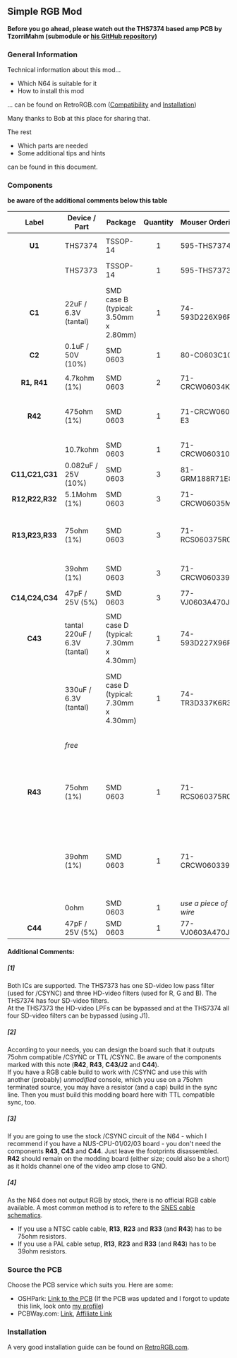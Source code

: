 Simple RGB Mod
---


**Before you go ahead, please watch out the THS7374 based amp PCB by TzorriMahm (submodule or  [his GitHub repository](https://github.com/TzorriMahm/N64_RGB_Amp))**


### General Information

Technical information about this mod...

- Which N64 is suitable for it
- How to install this mod

... can be found on RetroRGB.com ([Compatibility](http://www.retrorgb.com/n64rgbcompatible.html) and [Installation](http://www.retrorgb.com/n64rgbmod.html))

Many thanks to Bob at this place for sharing that.

The rest

- Which parts are needed
- Some additional tips and hints

can be found in this document.

### Components

**be aware of the additional comments below this table**

| Label | Device / Part | Package | Quantity | Mouser Ordering Key | Comment |
|:---:|---|---|:---:|:---|---|
| | | | | | |
| **U1** | THS7374 | TSSOP-14 | 1 | 595-THS7374IPWR | |
| | THS7373 | TSSOP-14 | 1 | 595-THS7373IPWR | **Alternative** for the THS7374 [1] |
| **C1** | 22uF / 6.3V (tantal) | SMD case B (typical: 3.50mm x 2.80mm) | 1 | 74-593D226X96R3B2TE3 | |
| **C2** | 0.1uF / 50V (10%) | SMD 0603 | 1 | 80-C0603C104K9R | |
| | | | | | |
| **R1, R41** | 4.7kohm (1%) | SMD 0603 | 2 | 71-CRCW06034K70FKEAH | |
| **R42** | 475ohm (1%) | SMD 0603 | 1 | 71-CRCW0603-475-E3 | csync compatible with 75ohm termination [2,3] |
| | 10.7kohm | SMD 0603 | 1 | 71-CRCW060310K7FKEB | TTL compatible csync [2,3] |
| **C11,C21,C31** | 0.082uF / 25V (10%) | SMD 0603 | 3 | 81-GRM188R71E823KA1D | |
| **R12,R22,R32** | 5.1Mohm (1%) | SMD 0603 | 3 | 71-CRCW06035M10FKEA | |
| | | | | | |
| **R13,R23,R33** | 75ohm (1%) | SMD 0603 | 3 | 71-RCS060375R0FKEA | NTSC-SNES RGB cable setup or direct wiring on RGB wires [4] |
| | 39ohm (1%) | SMD 0603 | 3 | 71-CRCW060339R0FKEAH | PAL-SNES cable setup on RGB wires [4] |
| **C14,C24,C34** | 47pF / 25V (5%) | SMD 0603 | 3 | 77-VJ0603A470JXXPBC | |
| | | | | | |
| **C43** | tantal 220uF / 6.3V (tantal) | SMD case D (typical: 7.30mm x 4.30mm) | 1 | 74-593D227X96R3D2TE3 | csync compatible with 75ohm termination[2,3] |
| | 330uF / 6.3V (tantal) | SMD case D (typical: 7.30mm x 4.30mm) | 1 | 74-TR3D337K6R3E0100 | /CSYNC compatible with 75ohm termination, **Alternative** to 220uF tantal [2,3] |
| | *free* | | | | TTL compatible /CSYNC, close **J2** [2,3] |
| **R43** | 75ohm (1%) | SMD 0603 | 1 | 71-RCS060375R0FKEA | csync compatible with 75ohm termination [2,3], NTSC-SNES RGB cable setup [4] |
|| 39ohm (1%) | SMD 0603 | 1 | 71-CRCW060339R0FKEAH | /CSYNC compatible with 75ohm termination [2,3], PAL-SNES cable setup on RGB wires [4] |
| | 0ohm | SMD 0603 | 1 | *use a piece of silver wire* |  TTL compatible /CSYNC [2,3] |
| **C44** | 47pF / 25V (5%) | SMD 0603 | 1 | 77-VJ0603A470JXXPBC | [3] |


#### Additional Comments:


##### [1]  
Both ICs are supported. The THS7373 has one SD-video low pass filter (used for /CSYNC) and three HD-video filters (used for R, G and B). The THS7374 has four SD-video filters.  
At the THS7373 the HD-video LPFs can be bypassed and at the THS7374 all four SD-video filters can be bypassed (using J1).

##### [2]
According to your needs, you can design the board such that it outputs 75ohm compatible /CSYNC or TTL /CSYNC. Be aware of the components marked with this note (**R42**, **R43**, **C43/J2** and **C44**).  
If you have a RGB cable build to work with /CSYNC and use this with another (probably) _unmodified_ console, which you use on a 75ohm terminated source, you may have a resistor (and a cap) build in the sync line. Then you must build this modding board here with TTL compatible sync, too.

##### [3]
If you are going to use the stock /CSYNC circuit of the N64 - which I recommend if you have a NUS-CPU-01/02/03 board - you don't need the components **R43**, **C43** and **C44**. Just leave the footprints disassembled.  
**R42** should remain on the modding board (either size; could also be a short) as it holds channel one of the video amp close to GND.

##### [4]
As the N64 does not output RGB by stock, there is no official RGB cable available. A most common method is to refere to the [SNES cable schematics](http://members.optusnet.com.au/eviltim/gamescart/gamescart.htm#snes).

- If you use a NTSC cable cable, **R13**, **R23** and **R33** (and **R43**) has to be 75ohm resistors.
- If you use a PAL cable setup, **R13**, **R23** and **R33** (and **R43**) has to be 39ohm resistors.

### Source the PCB
Choose the PCB service which suits you. Here are some:

- OSHPark: [Link to the PCB](https://oshpark.com/shared_projects/B3Unx78x) (If the PCB was updated and I forgot to update this link, look onto [my profile](https://oshpark.com/profiles/borti4938))
- PCBWay.com: [Link](http://www.pcbway.com/), [Affiliate Link](http://www.pcbway.com/setinvite.aspx?inviteid=10658)

### Installation

A very good installation guide can be found on [RetroRGB.com](http://www.retrorgb.com/n64rgbmod.html).
